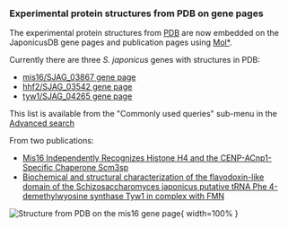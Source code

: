### Experimental protein structures from PDB on gene pages
<!-- pombase_flags: frontpage -->
<!-- newsfeed_thumbnail: protein-structure.png -->

The experimental protein structures from
[PDB](https://www.ebi.ac.uk/pdbe/) are now embedded on the JaponicusDB
gene pages and publication pages using [Mol*](https://molstar.org/).

Currently there are three *S. japonicus* genes with structures in PDB:
  - [mis16/SJAG_03867 gene page](/gene/SJAG_03867)
  - [hhf2/SJAG_03542 gene page](/gene/SJAG_03542)
  - [tyw1/SJAG_04265 gene page](/gene/SJAG_04265)

This list is available from the "Commonly used queries" sub-menu in
the [Advanced search](/query)

From two publications:
  - [Mis16 Independently Recognizes Histone H4 and the CENP-ACnp1-Specific Chaperone Scm3sp](/reference/PMID:26343758)
  - [Biochemical and structural characterization of the flavodoxin-like domain of the Schizosaccharomyces japonicus putative tRNA Phe 4-demethylwyosine synthase Tyw1 in complex with FMN](/reference/PMID:35693892)

![Structure from PDB on the mis16 gene page](assets/newsfeed/japonicus-mis16-page-structure.png){ width=100% }
